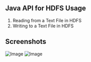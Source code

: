 ## Java API for HDFS Usage
1) Reading from a Text File in HDFS 
2) Writing to a Text File in HDFS

## Screenshots
![Image](screenes/01.png)
![Image](screenes/02.png)
